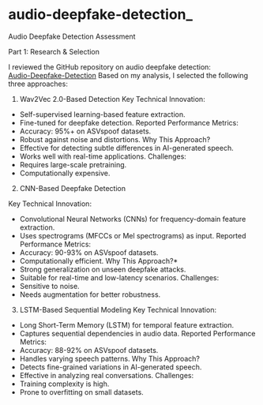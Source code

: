 # audio-deepfake-detection_

Audio Deepfake Detection Assessment

Part 1: Research & Selection

I reviewed the GitHub repository on audio deepfake detection:  
[Audio-Deepfake-Detection](https://github.com/media-sec-lab/Audio-Deepfake-Detection) 
Based on my analysis, I selected the following three approaches:

1. Wav2Vec 2.0-Based Detection
Key Technical Innovation:
  - Self-supervised learning-based feature extraction.
  - Fine-tuned for deepfake detection.
Reported Performance Metrics:
  - Accuracy: 95%+ on ASVspoof datasets.
  - Robust against noise and distortions.
Why This Approach?
  - Effective for detecting subtle differences in AI-generated speech.
  - Works well with real-time applications.
Challenges:
  - Requires large-scale pretraining.
  - Computationally expensive.

2. CNN-Based Deepfake Detection

Key Technical Innovation:
  - Convolutional Neural Networks (CNNs) for frequency-domain feature extraction.
  - Uses spectrograms (MFCCs or Mel spectrograms) as input.
Reported Performance Metrics:
  - Accuracy: 90-93% on ASVspoof datasets.
  - Computationally efficient.
Why This Approach?*
  - Strong generalization on unseen deepfake attacks.
  - Suitable for real-time and low-latency scenarios.
Challenges:
  - Sensitive to noise.
  - Needs augmentation for better robustness.

3. LSTM-Based Sequential Modeling
Key Technical Innovation:
  - Long Short-Term Memory (LSTM) for temporal feature extraction.
  - Captures sequential dependencies in audio data.
Reported Performance Metrics:
  - Accuracy: 88-92% on ASVspoof datasets.
  - Handles varying speech patterns.
Why This Approach?
  - Detects fine-grained variations in AI-generated speech.
  - Effective in analyzing real conversations.
Challenges:
  - Training complexity is high.
  - Prone to overfitting on small datasets.
